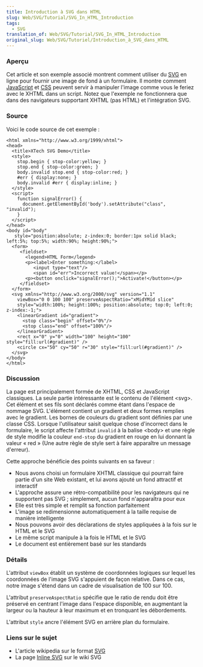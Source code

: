 ```yaml
---
title: Introduction à SVG dans HTML
slug: Web/SVG/Tutorial/SVG_In_HTML_Introduction
tags:
  - SVG
translation_of: Web/SVG/Tutorial/SVG_In_HTML_Introduction
original_slug: Web/SVG/Tutoriel/Introduction_à_SVG_dans_HTML
---
```

### Aperçu

Cet article et son exemple associé montrent comment utiliser du [SVG](fr/SVG) en ligne pour fournir une image de fond à un formulaire. Il montre comment [JavaScript](fr/JavaScript) et [CSS](fr/CSS) peuvent servir à manipuler l'image comme vous le feriez avec le XHTML dans un script. Notez que l'exemple ne fonctionnera que dans des navigateurs supportant XHTML (pas HTML) et l'intégration SVG.

### Source

Voici le code source de cet exemple :

    <html xmlns="http://www.w3.org/1999/xhtml">
    <head>
      <title>XTech SVG Demo</title>
      <style>
        stop.begin { stop-color:yellow; }
        stop.end { stop-color:green; }
        body.invalid stop.end { stop-color:red; }
        #err { display:none; }
        body.invalid #err { display:inline; }
      </style>
      <script>
        function signalError() {
          document.getElementById('body').setAttribute("class", "invalid");
        }
      </script>
    </head>
    <body id="body"
       style="position:absolute; z-index:0; border:1px solid black; left:5%; top:5%; width:90%; height:90%;">
      <form>
         <fieldset>
           <legend>HTML Form</legend>
           <p><label>Enter something:</label>
              <input type="text"/>
              <span id="err">Incorrect value!</span></p>
           <p><button onclick="signalError();">Activate!</button></p>
         </fieldset>
      </form>
      <svg xmlns="http://www.w3.org/2000/svg" version="1.1"
        viewBox="0 0 100 100" preserveAspectRatio="xMidYMid slice"
        style="width:100%; height:100%; position:absolute; top:0; left:0; z-index:-1;">
        <linearGradient id="gradient">
          <stop class="begin" offset="0%"/>
          <stop class="end" offset="100%"/>
        </linearGradient>
        <rect x="0" y="0" width="100" height="100" style="fill:url(#gradient)" />
        <circle cx="50" cy="50" r="30" style="fill:url(#gradient)" />
      </svg>
    </body>
    </html>

### Discussion

La page est principalement formée de XHTML, CSS et JavaScript classiques. La seule partie intéressante est le contenu de l'élément \<svg>. Cet élément et ses fils sont déclarés comme étant dans l'espace de nommage SVG. L'élément contient un gradient et deux formes remplies avec le gradient. Les bornes de couleurs du gradient sont définies par une classe CSS. Lorsque l'utilisateur saisit quelque chose d'incorrect dans le formulaire, le script affecte l'attribut `invalid` à la balise \<body> et une règle de style modifie la couleur `end-stop` du gradient en rouge en lui donnant la valeur « red » (Une autre règle de style sert à faire apparaître un message d'erreur).

Cette approche bénéficie des points suivants en sa faveur :

- Nous avons choisi un formulaire XHTML classique qui pourrait faire partie d'un site Web existant, et lui avons ajouté un fond attractif et interactif
- L'approche assure une rétro-compatibilité pour les navigateurs qui ne supportent pas SVG ; simplement, aucun fond n'apparaîtra pour eux
- Elle est très simple et remplit sa fonction parfaitement
- L'image se redimensionne automatiquement à la taille requise de manière intelligente
- Nous pouvons avoir des déclarations de styles appliquées à la fois sur le HTML et le SVG
- Le même script manipule à la fois le HTML et le SVG
- Le document est entièrement basé sur les standards

### Détails

L'attribut `viewBox` établit un système de coordonnées logiques sur lequel les coordonnées de l'image SVG s'appuient de façon relative. Dans ce cas, notre image s'étend dans un cadre de visualisation de 100 sur 100.

L'attribut `preserveAspectRatio` spécifie que le ratio de rendu doit être préservé en centrant l'image dans l'espace disponible, en augmentant la largeur ou la hauteur à leur maximum et en tronquant les débordements.

L'attribut `style` ancre l'élément SVG en arrière plan du formulaire.

### Liens sur le sujet

- L'article wikipedia sur le format [SVG](http://fr.wikipedia.org/wiki/Scalable_Vector_Graphics)
- La page [Inline SVG](http://svg-whiz.com/wiki/index.php?title=Inline_SVG) sur le wiki SVG
